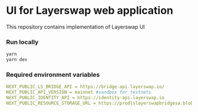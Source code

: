 
<br />
<div align="left">
  <h1 align="left">UI for Layerswap web application</h1>
</div>
 
This repository contains implementation of Layerswap UI

 

### Run locally


  ```sh
  yarn
  yarn dev 
  ```

 
### Required environment variables

  ```yaml
  NEXT_PUBLIC_LS_BRIDGE_API = https://bridge-api.layerswap.io/
  NEXT_PUBLIC_API_VERSION = mainnet #sandbox for testnets
  NEXT_PUBLIC_IDENTITY_API = https://identity-api.layerswap.io
  NEXT_PUBLIC_RESOURCE_STORAGE_URL = https://prodlslayerswapbridgesa.blob.core.windows.net/
  ```


